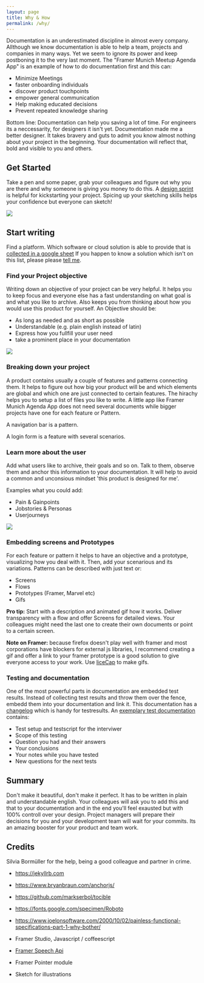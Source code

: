 ```yaml
---
layout: page
title: Why & How
permalink: /why/
---
```


Documentation is an underestimated discipline in almost every company. Allthough we know documentation is able to help a team, projects and companies in many ways. Yet we seem to ignore its power and keep postboning it to the very last moment. The "Framer Munich Meetup Agenda App" is an example of how to do documentation first and this can:

* Minimize Meetings
* faster onboarding individuals
* discover product touchpoints
* empower general communication
* Help making educated decisions
* Prevent repeated knowledge sharing

Bottom line: Documentation can help you saving a lot of time. For engineers its a neccessarity, for designers it isn't yet. Documentation made me a better designer. It takes bravery and guts to admit you know almost nothing about your project in the beginning. Your documentation will reflect that, bold and visible to you and others.


## Get Started
Take a pen and some paper, grab your colleagues and figure out why you are there and why someone is giving you money to do this. A [design sprint](http://www.gv.com/sprint/) is helpful for kickstarting your project. Spicing up your sketching skills helps your confidence but everyone can sketch!

<img src="../assets/illustration-designsprint.jpg" class="imgfit"/> 

## Start writing

Find a platform. Which software or cloud solution is able to provide that is [collected in a google sheet](https://docs.google.com/spreadsheets/d/15Pv5R7PUbzoQm3y5n6bMCyR3-5SzqoUOQqh8QOApy3U/edit#gid=0) If you happen to know a solution which isn't on this list, please please <a href="mailto:marie.schweiz@gmail.com">tell me</a>.

### Find your Project objective

Writing down an objective of your project can be very helpful. It helps you to keep focus and everyone else has a fast understanding on what goal is and what  you like to archive. Also keeps you from thinking about how you would use this product for yourself. An Objective should be:

* As long as needed and as short as possible
* Understandable (e.g. plain english instead of latin)
* Express how you fullfill your user need
* take a prominent place in your documentation

<img src="../assets/illustration-objective.jpg" class="imgfit"/> 

### Breaking down your project

A product contains usually a couple of features and patterns connecting them. It helps to figure out how big your product will be and which elements are global and which one are just connected to certain features. The hirachy helps you to setup a list of files you like to write. A little app like Framer Munich Agenda App does not need several documents while bigger projects have one for each feature or Pattern.

A navigation bar is a pattern.

A login form is a feature with several scenarios.


### Learn more about the user

Add what users like to archive, their goals and so on. Talk to them, observe them and anchor this information to your documentation. It will help to avoid a common and unconsious mindset 'this product is designed for me'. 

Examples what you could add: 
* Pain & Gainpoints
* Jobstories & Personas 
* Userjourneys


<img src="../assets/illustration-researcher.jpg" class="imgfit"/> 

### Embedding screens and Prototypes

For each feature or pattern it helps to have an objective and a prototype, visualizing how you deal with it. Then, add your scenarious and its variations. Patterns can be described with just text or:

* Screens
* Flows
* Prototypes (Framer, Marvel etc)
* Gifs

**Pro tip:** Start with a description and animated gif how it works. Deliver transparency with a flow and offer Screens for detailed views. Your colleagues might need the last one to create their own documents or point to a certain screen.

**Note on Framer:** because firefox doesn't play well with framer and most corporations have blockers for external js libraries, I recommend creating a gif and offer a link to your framer prototype is a good solution to give everyone access to your work. Use <a href="www.cockos.com/licecap/">liceCap</a> to make gifs.

### Testing and documentation

One of the most powerful parts in documentation are embedded test results. Instead of collecting test results and throw them over the fence, embedd them into your documentation and link it. This documentation has a [changelog](/changelog/) which is handy for testresults. An <a href="../misc/2017/06/13/thefirsttest.html">exemplary test documentation</a> contains:

* Test setup and testscript for the interviwer
* Scope of this testing
* Question you had and their answers
* Your conclusions
* Your notes while you have tested
* New questions for the next tests

## Summary

Don't make it beautiful, don't make it perfect. It has to be written in plain and understandable english. Your colleagues will ask you to add this and that to your documentation and in the end you'll feel exausted but with 100% controll over your design. Project managers will prepare their decisions for you and your development team will wait for your commits. Its an amazing booster for your product and team work.


## Credits

Silvia Bormüller for the help, being a good colleague and partner in crime.

* https://jekyllrb.com
* https://www.bryanbraun.com/anchorjs/
* https://github.com/markserbol/tocible
* https://fonts.google.com/specimen/Roboto
* https://www.joelonsoftware.com/2000/10/02/painless-functional-specifications-part-1-why-bother/

* Framer Studio, Javascript / coffeescript
* [Framer Speech Api](https://github.com/baiIey/framer-speech-api)
* Framer Pointer module
* Sketch for illustrations
